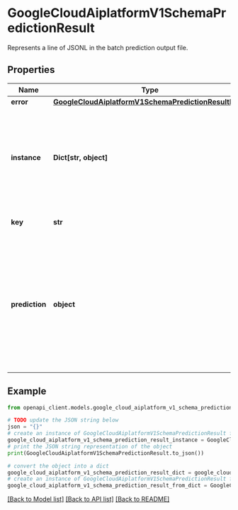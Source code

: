# GoogleCloudAiplatformV1SchemaPredictionResult

Represents a line of JSONL in the batch prediction output file.

## Properties

Name | Type | Description | Notes
------------ | ------------- | ------------- | -------------
**error** | [**GoogleCloudAiplatformV1SchemaPredictionResultError**](GoogleCloudAiplatformV1SchemaPredictionResultError.md) |  | [optional] 
**instance** | **Dict[str, object]** | User&#39;s input instance. Struct is used here instead of Any so that JsonFormat does not append an extra \&quot;@type\&quot; field when we convert the proto to JSON. | [optional] 
**key** | **str** | Optional user-provided key from the input instance. | [optional] 
**prediction** | **object** | The prediction result. Value is used here instead of Any so that JsonFormat does not append an extra \&quot;@type\&quot; field when we convert the proto to JSON and so we can represent array of objects. Do not set error if this is set. | [optional] 

## Example

```python
from openapi_client.models.google_cloud_aiplatform_v1_schema_prediction_result import GoogleCloudAiplatformV1SchemaPredictionResult

# TODO update the JSON string below
json = "{}"
# create an instance of GoogleCloudAiplatformV1SchemaPredictionResult from a JSON string
google_cloud_aiplatform_v1_schema_prediction_result_instance = GoogleCloudAiplatformV1SchemaPredictionResult.from_json(json)
# print the JSON string representation of the object
print(GoogleCloudAiplatformV1SchemaPredictionResult.to_json())

# convert the object into a dict
google_cloud_aiplatform_v1_schema_prediction_result_dict = google_cloud_aiplatform_v1_schema_prediction_result_instance.to_dict()
# create an instance of GoogleCloudAiplatformV1SchemaPredictionResult from a dict
google_cloud_aiplatform_v1_schema_prediction_result_from_dict = GoogleCloudAiplatformV1SchemaPredictionResult.from_dict(google_cloud_aiplatform_v1_schema_prediction_result_dict)
```
[[Back to Model list]](../README.md#documentation-for-models) [[Back to API list]](../README.md#documentation-for-api-endpoints) [[Back to README]](../README.md)


